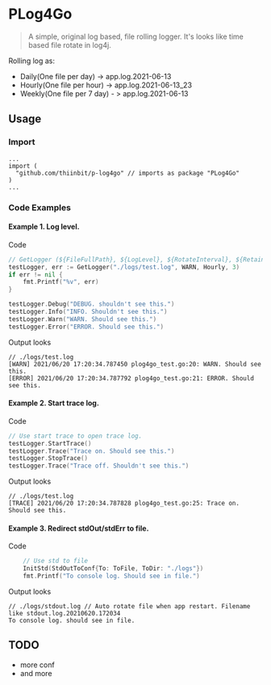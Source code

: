 # PLog4Go

> A simple, original log based, file rolling logger. It's looks like time based file rotate in log4j.

Rolling log as: 
- Daily(One file per day) -> app.log.2021-06-13   
- Hourly(One file per hour) -> app.log.2021-06-13_23   
- Weekly(One file per 7 day) - > app.log.2021-06-13   


## Usage

### Import
```hell script
...
import (
  "github.com/thiinbit/p-log4go" // imports as package "PLog4Go"
)
...
```

### Code Examples
#### Example 1. Log level.
Code
```go
// GetLogger (${FileFullPath}, ${LogLevel}, ${RotateInterval}, ${RetainLogFileCount})
testLogger, err := GetLogger("./logs/test.log", WARN, Hourly, 3)
if err != nil {
    fmt.Printf("%v", err)
}

testLogger.Debug("DEBUG. shouldn't see this.")
testLogger.Info("INFO. Shouldn't see this.")
testLogger.Warn("WARN. Should see this.")
testLogger.Error("ERROR. Should see this.")
```

Output looks
```text
// ./logs/test.log
[WARN] 2021/06/20 17:20:34.787450 plog4go_test.go:20: WARN. Should see this.
[ERROR] 2021/06/20 17:20:34.787792 plog4go_test.go:21: ERROR. Should see this.
```

#### Example 2. Start trace log.
Code
```go
// Use start trace to open trace log.
testLogger.StartTrace()
testLogger.Trace("Trace on. Should see this.")
testLogger.StopTrace()
testLogger.Trace("Trace off. Shouldn't see this.")
```

Output looks
```text
// ./logs/test.log
[TRACE] 2021/06/20 17:20:34.787828 plog4go_test.go:25: Trace on. Should see this.
```

#### Example 3. Redirect stdOut/stdErr to file.
Code
```go
    // Use std to file
	InitStd(StdOutToConf{To: ToFile, ToDir: "./logs"})
	fmt.Printf("To console log. Should see in file.")
```

Output looks
```text
// ./logs/stdout.log // Auto rotate file when app restart. Filename like stdout.log.20210620.172034
To console log. should see in file.
```

## TODO
- more conf
- and more
